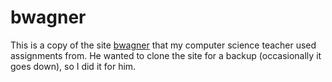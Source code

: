 # bwagner
This is a copy of the site [bwagner](http://bwagner.org/) that my computer science teacher used assignments from. He wanted to clone the site for a backup (occasionally it goes down), so I did it for him.
